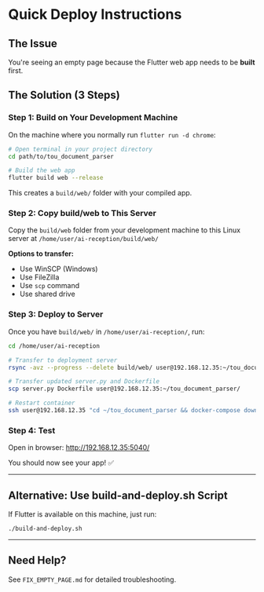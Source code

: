 # Quick Deploy Instructions

## The Issue
You're seeing an empty page because the Flutter web app needs to be **built** first.

## The Solution (3 Steps)

### Step 1: Build on Your Development Machine

On the machine where you normally run `flutter run -d chrome`:

```bash
# Open terminal in your project directory
cd path/to/tou_document_parser

# Build the web app
flutter build web --release
```

This creates a `build/web/` folder with your compiled app.

### Step 2: Copy build/web to This Server

Copy the `build/web` folder from your development machine to this Linux server at `/home/user/ai-reception/build/web/`

**Options to transfer:**
- Use WinSCP (Windows)
- Use FileZilla
- Use `scp` command
- Use shared drive

### Step 3: Deploy to Server

Once you have `build/web/` in `/home/user/ai-reception/`, run:

```bash
cd /home/user/ai-reception

# Transfer to deployment server
rsync -avz --progress --delete build/web/ user@192.168.12.35:~/tou_document_parser/build/web/

# Transfer updated server.py and Dockerfile
scp server.py Dockerfile user@192.168.12.35:~/tou_document_parser/

# Restart container
ssh user@192.168.12.35 "cd ~/tou_document_parser && docker-compose down && docker-compose up -d --build"
```

### Step 4: Test

Open in browser: http://192.168.12.35:5040/

You should now see your app! ✅

---

## Alternative: Use build-and-deploy.sh Script

If Flutter is available on this machine, just run:

```bash
./build-and-deploy.sh
```

---

## Need Help?

See `FIX_EMPTY_PAGE.md` for detailed troubleshooting.
